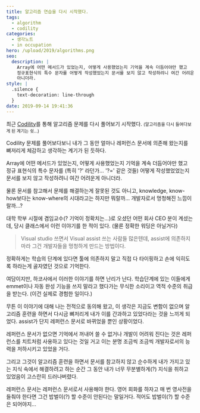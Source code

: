 ```yaml
---
title: 알고리즘 연습을 다시 시작했다.
tags:
  - algorithm
  - codility
categories:
  - 생각노트
  - in occupation
hero: /upload/2019/algorithms.png
seo:
  description: |
    Array에 어떤 메서드가 있었는지, 어떻게 사용했었는지 기억을 계속 더듬어야만 했고
    정규표현식의 특수 문자를 어떻게 작성했었는지 문서를 보지 않고 작성하려니 여간 어려운게
    아니더라.
style: |
  .silence {
    text-decoration: line-through
  }
date: 2019-09-14 19:41:36
---
```



최근 [Codility](https://codility.com)를 통해 알고리즘 문제를 다시 풀어보기 시작했다.
<small class="silence">(알고리즘을 다시 들여다보게 된 계기는 쉿...)</small>

Codility 문제를 풀어보다보니 내가 그 동안 얼마나 레퍼런스 문서에 의존해 왔는지를 뼈저리게
체감하고 생각하는 계기가 된 듯하다.

Array에 어떤 메서드가 있었는지, 어떻게 사용했었는지 기억을 계속 더듬어야만 했고 정규
표현식의 특수 문자를 (특히 '?' 라던가... '?=' 같은 것들) 어떻게 작성했었었는지 문서를 보지
않고 작성하려니 여간 어려운게 아니더라.

물론 문서를 참고해서 문제를 해결하는게 잘못된 것도 아니고, knowledge, know-how보다는
know-where의 시대라고는 하지만 뭐랄까... 개발자로서 멍청해진 느낌이랄까...?

대학 학부 시절에 겸임교수(? 기억이 정확치는...)로 오셨던 어떤 회사 CEO 분이 계셨는데,
당시 클래스에서 이런 이야기를 한 적이 있다. (물론 정확한 워딩은 아닐거다)

> Visual studio 쓰면서 Visual assist 쓰는 사람들 많은텐데, assist에 의존하지마라
> 그건 개발자들을 멍청하게 만드는 방법이다.

정확하게는 학습의 단계에 있다면 툴에 의존하지 말고 직접 다 타이핑하고 손에 익히도록 하라는게
골자였던 것으로 기억한다.

여담이지만, 하코사에서 이러한 이야기를 하면 난리가 난다. 학습단계에 있는 이들에게 emmet이나
자동 완성 기능을 쓰지 말라고 했다가는 무식한 소리이고 역적 수준의 취급을 받는다. (이건
실제로 경험한 일이다.)

무튼 이 이야기에 대해 나는 전적으로 동의해 왔고, 이 생각은 지금도 변함이 없으며 알고리즘
훈련을 하면서 다시금 뼈저리게 내가 이를 간과하고 있었다라는 것을 느끼게 되었다. assist가 단지
레퍼런스 문서로 바뀌었을 뿐인 상황이었다.

레퍼런스 문서가 없으면 기억에서 꺼내어 쓸 수 없거나 개발이 어려워 진다는 것은 레퍼런스를
치트처럼 사용하고 있다는 것일 거고 이는 분명 조금씩 조금씩 개발자로서의 능력을 저하시키고
있었을 거다.

그리고 그것이 알고리즘 훈련을 하면서 문서를 참고하지 않고 순수하게 내가 가지고 있는 지식
속에서 해결하려고 하는 순간 그 동안 내가 너무 무분별하게(?) 지식을 취하고 있었음이 고스란히
드러나버렸다.

레퍼런스 문서는 레퍼런스 문서로서 사용해야 한다. 영어 회화를 하자고 매 번 영사전을 들춰야
한다면 그건 밥벌이(?) 할 수준이 안된다는 말일거다. 적어도 밥벌이(?) 할 수준은 되어야지...
